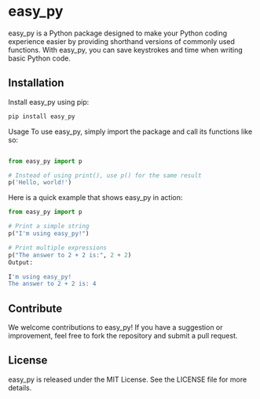 # easy_py

easy_py is a Python package designed to make your Python coding experience easier by providing shorthand versions of commonly used functions. With easy_py, you can save keystrokes and time when writing basic Python code.

## Installation

Install easy_py using pip:

```bash
pip install easy_py
```
Usage
To use easy_py, simply import the package and call its functions like so:

```python

from easy_py import p

# Instead of using print(), use p() for the same result
p('Hello, world!')
```

Here is a quick example that shows easy_py in action:

```python
from easy_py import p

# Print a simple string
p("I'm using easy_py!")

# Print multiple expressions
p("The answer to 2 + 2 is:", 2 + 2)
Output:
```
```bash
I'm using easy_py!
The answer to 2 + 2 is: 4
```
## Contribute
We welcome contributions to easy_py! If you have a suggestion or improvement, feel free to fork the repository and submit a pull request.

## License
easy_py is released under the MIT License. See the LICENSE file for more details.